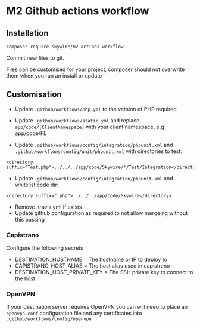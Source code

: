 # M2 Github actions workflow

## Installation

`composer require skywire/m2-actions-workflow`

Commit new files to git.

Files can be customised for your project, composer should not overwrite them when you run an install or update

## Customisation

- Update `.github/workflows/php.yml` to the version of PHP required

- Update `.github/workflows/static.yml` and replace `app/code/[ClientNamespace]` with your client namespace, e.g app/code/FL

- Update `.github/workflows/config/integration/phpunit.xml` and `.github/workflows/config/unit/phpunit.xml` with directories to test:
~~~
<directory suffix="Test.php">../../../app/code/Skywire/*/Test/Integration</directory>
~~~
- Update `.github/workflows/config/integration/phpunit.xml` and whitelist code dir:
~~~
<directory suffix=".php">../../../app/code/Skywire</directory>
~~~
- Remove .travis.yml if exists
- Update github configuration as required to not allow mergeing without this passing

### Capistrano

Configure the following secrets

* DESTINATION_HOSTNAME = The hostname or IP to deploy to
* CAPISTRANO_HOST_ALIAS = The host alias used in capistrano
* DESTINATION_HOST_PRIVATE_KEY = The SSH private key to connect to the host

### OpenVPN

If your destination server requires OpenVPN you can will need to place an `openvpn.conf` configuration file and any certificates into `.github/workflows/config/openvpn`